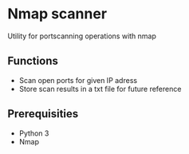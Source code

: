 <h1>Nmap scanner</h1>
Utility for portscanning operations with nmap

## Functions

- Scan open ports for given IP adress
- Store scan results in a txt file for future reference

## Prerequisities

- Python 3
- Nmap
